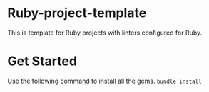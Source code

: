 # Ruby-project-template
This is template for Ruby projects with linters configured for Ruby.

# Get Started

Use the following command to install all the gems.
`bundle install`
